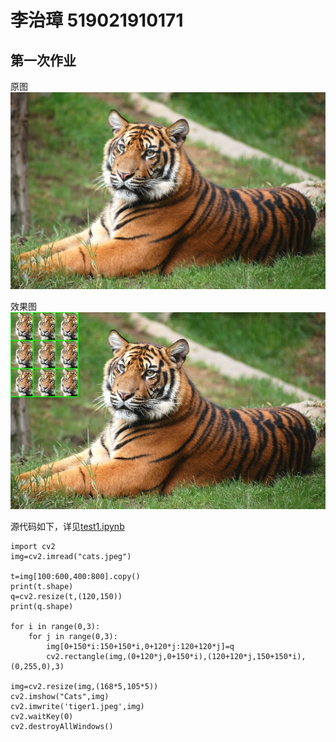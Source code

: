 # 李治璋 519021910171
## 第一次作业
原图
<img src="./cats.jpeg" width="1000px">

效果图
<img src="./tiger1.jpeg" width="1000px">

源代码如下，详见[test1.ipynb](./test1.ipynb)
```
import cv2
img=cv2.imread("cats.jpeg")

t=img[100:600,400:800].copy()
print(t.shape)
q=cv2.resize(t,(120,150))
print(q.shape)

for i in range(0,3):
    for j in range(0,3):
        img[0+150*i:150+150*i,0+120*j:120+120*j]=q
        cv2.rectangle(img,(0+120*j,0+150*i),(120+120*j,150+150*i),(0,255,0),3)

img=cv2.resize(img,(168*5,105*5))
cv2.imshow("Cats",img)
cv2.imwrite('tiger1.jpeg',img)
cv2.waitKey(0)
cv2.destroyAllWindows()
```
